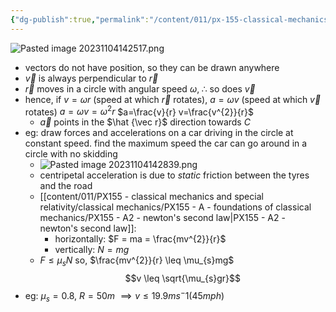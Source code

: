 ```yaml
---
{"dg-publish":true,"permalink":"/content/011/px-155-classical-mechanics-and-special-relativity/classical-mechanics/px-155-e-circular-motion-rotation-of-bodies/px-155-e4-centripetal-acceleration/","noteIcon":"1","created":"2025-08-27T13:14:08.847+01:00","updated":"2024-11-26T19:56:24.000+00:00"}
---
```


![Pasted image 20231104142517.png](/img/user/pics/Pasted%20image%2020231104142517.png)
- vectors do not have position, so they can be drawn anywhere
- $\vec v$ is always perpendicular to $\vec r$
- $\vec r$ moves in a circle with angular speed $\omega, \; \therefore$ so does $\vec v$ 
- hence, if $v=\omega r$ (speed at which $\vec r$ rotates), $a=\omega v$ (speed at which $\vec v$ rotates) 
		$a=\omega v = \omega^{2}r$
		$a=\frac{v}{r} v=\frac{v^{2}}{r}$ 
	- $\vec a$ points in the $\hat {\vec r}$ direction towards $C$
- eg: draw forces and accelerations on a car driving in the circle at constant speed. find the maximum speed the car can go around in a circle with no skidding
	- ![Pasted image 20231104142839.png](/img/user/pics/Pasted%20image%2020231104142839.png)
	- centripetal acceleration is due to *static* friction between the tyres and the road
	- [[content/011/PX155 - classical mechanics and special relativity/classical mechanics/PX155 - A - foundations of classical mechanics/PX155 - A2 - newton's second law\|PX155 - A2 - newton's second law]]: 
		- horizontally: $F = ma = \frac{mv^{2}}{r}$
		- vertically: $N = mg$
	- $F \leq \mu_{s}N$
		so, $\frac{mv^{2}}{r} \leq \mu_{s}mg$
	$$v \leq \sqrt{\mu_{s}gr}$$
- eg: $\mu_{s}=0.8$, $R=50m$ $\implies v \leq 19.9ms^-1(45mph)$
